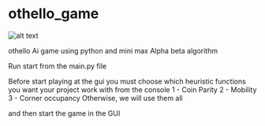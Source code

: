 # othello_game

![alt text](http://url/to/img.png)

othello Ai game using python and mini max Alpha beta algorithm

Run start from the main.py file 

Before start playing at the gui you must choose which heuristic functions you want your project work with from the console
1 - Coin Parity
2 - Mobility
3 - Corner occupancy
Otherwise, we will use them all

and then start the game in the GUI


